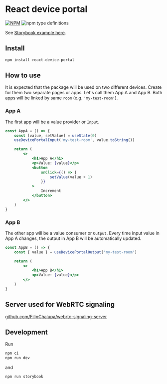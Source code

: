 # React device portal

[![NPM](https://img.shields.io/npm/v/react-device-portal.svg)](https://www.npmjs.com/package/react-device-portal) ![npm type definitions](https://img.shields.io/npm/types/shared-loading-indicator.svg)

See [Storybook example here](https://filipchalupa.cz/react-device-portal).

## Install

```bash
npm install react-device-portal
```

## How to use

It is expected that the package will be used on two different devices. Create for them two separate pages or apps. Let's call them App A and App B. Both apps will be linked by same `room` (e.g. `'my-test-room'`).

### App A

The first app will be a value provider or `Input`.

```jsx
const AppA = () => {
	const [value, setValue] = useState(0)
	useDevicePortalInput('my-test-room', value.toString())

	return (
		<>
			<h1>App A</h1>
			<p>Value: {value}</p>
			<button
				onClick={() => {
					setValue(value + 1)
				}}
			>
				Increment
			</button>
		</>
	)
}
```

### App B

The other app will be a value consumer or `Output`. Every time input value in App A changes, the output in App B will be automatically updated.

```jsx
const AppB = () => {
	const { value } = useDevicePortalOutput('my-test-room')

	return (
		<>
			<h1>App B</h1>
			<p>Value: {value}</p>
		</>
	)
}
```

## Server used for WebRTC signaling

[github.com/FilipChalupa/webrtc-signaling-server](https://github.com/FilipChalupa/webrtc-signaling-server)

## Development

Run

```sh
npm ci
npm run dev
```

and

```sh
npm run storybook
```
